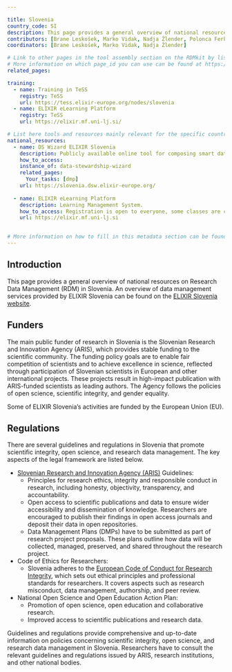 ```yaml
---

title: Slovenia
country_code: SI
description: This page provides a general overview of national resources on Research Data Management (RDM) in Slovenia.
contributors: [Brane Leskošek, Marko Vidak, Nadja Žlender, Polonca Ferk]
coordinators: [Brane Leskošek, Marko Vidak, Nadja Žlender]

# Link to other pages in the tool assembly section on the RDMkit by listing the page_id.
# More information on which page_id you can use can be found at https://rdmkit.elixir-europe.org/website_overview 
related_pages:

training:
  - name: Training in TeSS
    registry: TeSS
    url: https://tess.elixir-europe.org/nodes/slovenia
  - name: ELIXIR eLearning Platform
    registry: TeSS
    url: https://elixir.mf.uni-lj.si/

# List here tools and resources mainly relevant for the specific country
national_resources: 
  - name: DS Wizard ELIXIR Slovenia
    description: Publicly available online tool for composing smart data management plans.
    how_to_access: 
    instance_of: data-stewardship-wizard
    related_pages:
      Your_tasks: [dmp]
    url: https://slovenia.dsw.elixir-europe.org/
      
  - name: ELIXIR eLearning Platform
    description: Learning Management System.
    how_to_access: Registration is open to everyone, some classes are closed.
    url: https://elixir.mf.uni-lj.si

      
# More information on how to fill in this metadata section can be found here https://rdmkit.elixir-europe.org/page_metadata
---
```

<!---All the resources added above will appear on the table at the bottom of the page--->

<!---Following information for the page text--->
<!---Use this template as guidance, all fields are optional. Feel free to modify any section if you think it is necessary--->
<!---If the information is already in another resource, please include the link instead of duplicating information--->
<!---Please focus on resources that are relevant for the whole country for life sciences--->

## Introduction 
This page provides a general overview of national resources on Research Data Management (RDM) in Slovenia.
An overview of data management services provided by ELIXIR Slovenia can be found on the [ELIXIR Slovenia website](https://elixir-slovenia.org/). 

## Funders
The main public funder of research in Slovenia is the Slovenian Research and Innovation Agency (ARIS), which provides stable funding to the scientific community. The funding policy goals are to enable fair competition of scientists and to achieve excellence in science, reflected through participation of Slovenian scientists in European and other international projects. These projects result in high-impact publication with ARIS-funded scientists as leading authors. The Agency follows the policies of open science, scientific integrity, and gender equality.

Some of ELIXIR Slovenia’s activities are funded by the European Union (EU).

## Regulations
There are several guidelines and regulations in Slovenia that promote scientific integrity, open science, and research data management. The key aspects of the legal framework are listed below.

- [Slovenian Research and Innovation Agency (ARIS)](http://www.arrs.si/en/index.asp) Guidelines: 
  - Principles for research ethics, integrity and responsible conduct in research, including honesty, objectivity, transparency, and accountability.
  - Open access to scientific publications and data to ensure wider accessibility and dissemination of knowledge. Researchers are encouraged to publish their findings in open access journals and deposit their data in open repositories.
  - Data Management Plans (DMPs) have to be submitted as part of research project proposals. These plans outline how data will be collected, managed, preserved, and shared throughout the research project.
- Code of Ethics for Researchers: 
  - Slovenia adheres to the [European Code of Conduct for Research Integrity](https://allea.org/code-of-conduct/), which sets out ethical principles and professional standards for researchers. It covers aspects such as research misconduct, data management, authorship, and peer review.
- National Open Science and Open Education Action Plan:
  - Promotion of open science, open education and collaborative research. 
  - Improved access to scientific publications and research data.

Guidelines and regulations provide comprehensive and up-to-date information on policies concerning scientific integrity, open science, and research data management in Slovenia. Researchers have to consult the relevant guidelines and regulations issued by ARIS, research institutions, and other national bodies.


